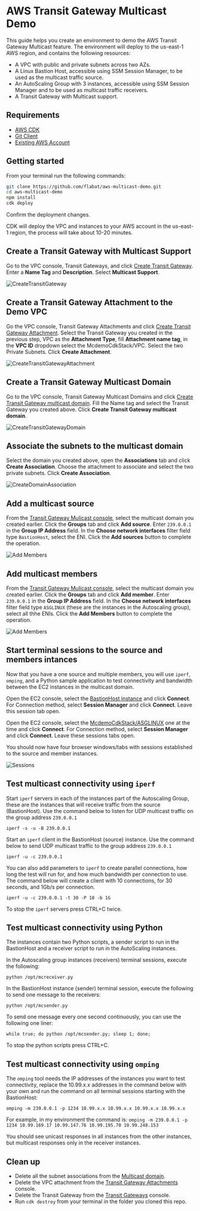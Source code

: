 # AWS Transit Gateway Multicast Demo

This guide helps you create an environment to demo the AWS Transit Gateway Multicast feature. The environment will deploy to the us-east-1 AWS region, and contains the following resources:

* A VPC with public and private subnets across two AZs.
* A Linux Bastion Host, accessible using SSM Session Manager, to be used as the multicast traffic source.
* An AutoScaling Group with 3 instances, accessible using SSM Session Manager and to be used as  multicast traffic receivers.
* A Transit Gateway with Multicast support.
  
## Requirements

* [AWS CDK](https://docs.aws.amazon.com/cdk/latest/guide/getting_started.html)
* [Git Client](https://git-scm.com/)
* [Existing AWS Account](https://aws.amazon.com/premiumsupport/knowledge-center/create-and-activate-aws-account/)
  
## Getting started

From your terminal run the following commands:

```bash
git clone https://github.com/flabat/aws-multicast-demo.git
cd aws-multicast-demo
npm install
cdk deploy
```

Confirm the deployment changes.

CDK will deploy the VPC and instances to your AWS account in the us-east-1 region, the process will take about 10-20 minutes.

## Create a Transit Gateway with Multicast Support

Go to the VPC console, Transit Gateways, and click [Create Transit Gateway](https://console.aws.amazon.com/vpc/home?region=us-east-1#CreateTransitGateway:). Enter a **Name Tag** and **Description**. Select **Multicast Support**.

![CreateTransitGateway](img/CreateTransitGateway.gif)

## Create a Transit Gateway Attachment to the Demo VPC

Go the VPC console, Transit Gateway Attachments and click [Create Transit Gateway Attachment](https://console.aws.amazon.com/vpc/home?region=us-east-1#CreateTgwAttachment:). Select the Transit Gateway you created in the previous step, VPC as the **Attachment Type**, fill **Attachment name tag**, in the **VPC ID** dropdown select the McdemoCdkStack/VPC. Select the two Private Subnets. Click **Create Attachment**.

![CreateTransitGatewayAttachment](img/CreateTransitGatewayAttachment.gif)

## Create a Transit Gateway Multicast Domain

Go to the VPC console, Transit Gateway Multicast Domains and click [Create Transit Gateway multicast domain](https://console.aws.amazon.com/vpc/home?region=us-east-1#CreateTransitGatewayMulticastDomain:). Fill the Name tag and select the Transit Gateway you created above. Click **Create Transit Gateway multicast domain**.

![CreateTransitGatewayDomain](img/CreateTransitGatewayDomain.gif)

## Associate the subnets to the multicast domain

Select the domain you created above, open the **Associations** tab and click **Create Association**. Choose the attachment to associate and select the two private subnets. Click **Create Association**. 

![CreateDomainAssociation](img/CreateDomainAssociation.gif)

## Add a multicast source

From the [Transit Gateway Mulicast console](https://console.aws.amazon.com/vpc/home?region=us-east-1#TransitGatewayMulticastDomains:sort=transitGatewayMulticastDomainId), select the multicast domain you created earlier. Click the **Groups** tab and click **Add source**. Enter `239.0.0.1` in the **Group IP Address** field. In the **Choose network interfaces** filter field type `BastionHost`, select  the ENI. Click the **Add sources** button to complete the operation.

![Add Members](img/TGW-Add-Sources.png)

## Add multicast members

From the [Transit Gateway Mulicast console](https://console.aws.amazon.com/vpc/home?region=us-east-1#TransitGatewayMulticastDomains:sort=transitGatewayMulticastDomainId), select the multicast domain you created earlier. Click the **Groups** tab and click **Add member**. Enter `239.0.0.1` in the **Group IP Address** field. In the **Choose network interfaces** filter field type `ASGLINUX` (these are the instances in the Autoscaling group), select all thhe ENIs. Click the **Add Members** button to complete the operation.

![Add Members](img/TGW-Add-Members.png)

## Start terminal sessions to the source and members intances

Now that you have a one source and multiple members, you will use `iperf`, `omping`, and a Python sample application to test connectivity and bandwidth between the EC2 instances in the multicast domain.

Open the EC2 console, select the [BastionHost instance](https://console.aws.amazon.com/ec2/v2/home?region=us-east-1#Instances:search=BastionHost;sort=instanceState) and click **Connect**. For Connection method, select **Session Manager** and click **Connect**. Leave this session tab open.

Open the EC2 console, select the [McdemoCdkStack/ASGLINUX](https://console.aws.amazon.com/ec2/v2/home?region=us-east-1#Instances:search=BastionHost;sort=instanceState) one at the time and click **Connect**. For Connection method, select **Session Manager** and click **Connect**. Leave these sessions tabs open.

You should now have four browser windows/tabs with sessions established to the source and member instances.

![Sessions](img/SSS-Sessions.png)

## Test multicast connectivity using `iperf`

Start `iperf` servers in each of the instances part of the Autoscaling Group, these are the instances that will receive traffic from the source (BastionHost). Use the command below to listen for UDP multicast traffic on the group address `239.0.0.1`

`iperf -s -u -B 239.0.0.1`

Start an `iperf` client in the BastionHost (source) instance. Use the command below to send UDP multicast traffic to the group address `239.0.0.1`

`iperf -u -c 239.0.0.1`

You can also add parameters to `iperf` to create parallel connections, how long the test will run for, and how much bandwidth per connection to use. The command below will create a client with 10 connections, for 30 seconds, and 1Gb/s per connection.

`iperf -u -c 239.0.0.1 -t 30 -P 10 -b 1G`

To stop the `iperf` servers press CTRL+C twice.

## Test multicast connectivity using Python

The instances contain two Python scripts, a sender script to run in the BastionHost and a receiver script to run in the AutoScaling instances.

In the Autoscaling group instances (receivers) terminal sessions, execute the following:

`python /opt/mcreceiver.py`

In the BastionHost instance (sender) terminal session, execute the following to send one message to the receivers:

`python /opt/mcsender.py`

To send one message every one second continuously, you can use the following one liner:

`while true; do python /opt/mcsender.py; sleep 1; done;`

To stop the python scripts  press CTRL+C.

## Test multicast connectivity using `omping`

The `omping`  tool needs the IP addresses of the instances you want to test connectivity, replace the 10.99.x.x addresses in the command below with your own and run the command on all terminal sessions starting with the BastionHost:

`omping -m 239.0.0.1 -p 1234 10.99.x.x 10.99.x.x 10.99.x.x 10.99.x.x`

For example, in my environment the command is: `omping -m 239.0.0.1 -p 1234 10.99.169.17 10.99.147.76 10.99.195.70 10.99.248.153`

You should see unicast responses in all instances from the other instances, but multicast responses only in the receiver instances.

## Clean up

* Delete all the subnet associations from the [Multicast domain](https://console.aws.amazon.com/vpc/home?region=us-east-1#TransitGatewayMulticastDomains:sort=transitGatewayMulticastDomainId).
* Delete the VPC attachment from the [Transit Gateway Attachments](https://console.aws.amazon.com/vpc/home?region=us-east-1#TransitGatewayAttachments:sort=transitGatewayAttachmentId) console.
* Delete the Transit Gateway from the [Transit Gateways](https://console.aws.amazon.com/vpc/home?region=us-east-1#TransitGateways:sort=transitGatewayId) console.
* Run `cdk destroy` from your terminal in the folder you cloned this repo.
